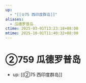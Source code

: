 ```yaml
---
up:
  - "[[②75 西印度群岛]]"
aliases:
  - 瓜德罗普岛
ctime: 2025-03-01T13:23:18+08:00
mtime: 2025-10-01T11:40:32+08:00
---
```


# ②759 瓜德罗普岛

- up: [[②75 西印度群岛]]
